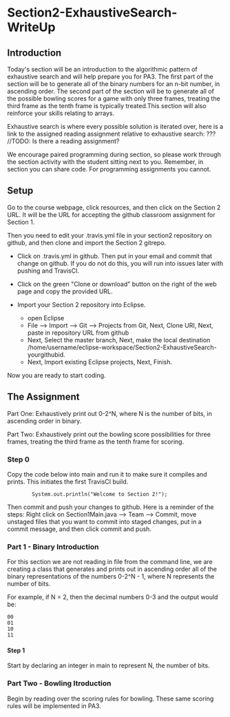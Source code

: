 # Section2-ExhaustiveSearch-WriteUp 

## Introduction 
Today's section will be an introduction to the algorithmic pattern of exhaustive
search and will help prepare you for PA3. The first part of the section will be
to generate all of the binary numbers for an n-bit number, in ascending order. 
The second part of the section will be to generate all of the possible bowling 
scores for a game with only three frames, treating the third frame as the tenth 
frame is typically treated.This section will also reinforce your skills relating 
to arrays. 

Exhaustive search is where every possible solution is iterated over, here is a 
link to the assigned reading assignment relative to exhaustive search: ???
//TODO: Is there a reading assignment?

We encourage paired programming during section, so please work through the section 
activity with the student sitting next to you. Remember, in section you can share 
code. For programming assignments you cannot.

## Setup 
Go to the course webpage, click resources, and then click on the Section 2
URL.  It will be the URL for accepting the github classroom assignment
for Section 1.

Then you need to edit your .travis.yml file in your section2 repository on 
github, and then clone and import the Section 2 gitrepo.
  * Click on .travis.yml in github.  Then put in your email and commit that change on
    github. If you do not do this, you will run into issues later with pushing and
    TravisCI. 
  
  * Click on the green "Clone or download" button on the right of the web page 
    and copy the provided URL.

  * Import your Section 2 repository into Eclipse.
    * open Eclipse 
    * File —> Import —> Git —> Projects from Git, Next, Clone URI, Next, paste 
      in repository   URL from github
    * Next, Select the master branch, Next, make the local destination 
      /home/username/eclipse-workspace/Section2-ExhaustiveSearch-yourgithubid.
    * Next, Import existing Eclipse projects, Next, Finish.

Now you are ready to start coding. 

## The Assignment
Part One: Exhaustively print out 0-2^N, where N is the number of bits, in ascending
order in binary.  	

Part Two: Exhaustively print out the bowling score possibilities for three frames, 
treating the third frame as the tenth frame for scoring. 

### Step 0
Copy the code below into main and run it to make sure it compiles and prints. 
This initiates the first TravisCI build.  

```
        System.out.println("Welcome to Section 2!");
```

Then commit and push your changes to github. Here is a reminder of the steps:
Right click on Section1Main.java --> Team --> Commit, move unstaged files 
that you want to commit into staged changes, put in a commit message, and 
then click commit and push.



### Part 1 - Binary Introduction 
For this section we are not reading in file from the command line, we are 
creating a class that generates and prints out in ascending order all of 
the binary representations of the numbers 0-2^N - 1, where N represents the 
number of bits. 

For example, if N = 2, then the decimal numbers 0-3 and the output would be:
```
00
01
10
11
``` 
#### Step 1 
Start by declaring an integer in main to represent N, the number of bits.

### Part Two - Bowling Itroduction 
Begin by reading over the scoring rules for bowling. These same scoring rules
will be implemented in PA3. 

